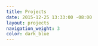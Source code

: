 ```yaml
---
title: Projects
date: 2015-12-25 13:33:00 -08:00
layout: projects
navigation_weight: 3
color: dark_blue
---
```


